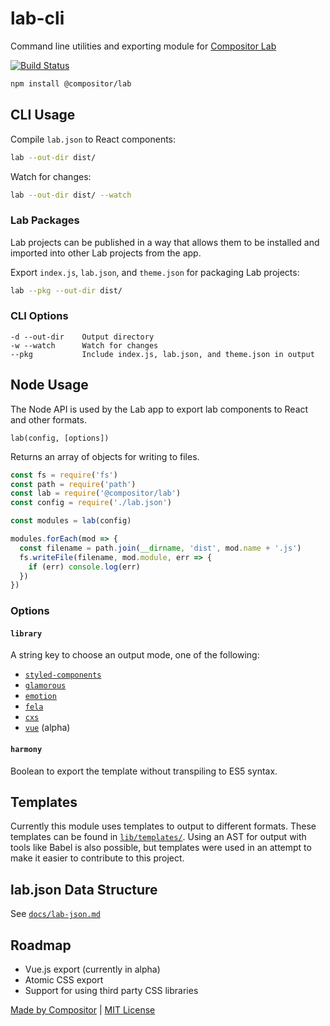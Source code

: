 
# lab-cli

Command line utilities and exporting module for [Compositor Lab][lab]

[![Build Status][build-badge]][build]

[build-badge]: https://img.shields.io/travis/c8r/lab-cli/master.svg?style=flat-square
[build]: https://travis-ci.org/c8r/lab-cli

```sh
npm install @compositor/lab
```

## CLI Usage

Compile `lab.json` to React components:

```sh
lab --out-dir dist/
```

Watch for changes:

```sh
lab --out-dir dist/ --watch
```

### Lab Packages

Lab projects can be published in a way that allows them to be installed and imported into other Lab projects from the app.

Export `index.js`, `lab.json`, and `theme.json` for packaging Lab projects:

```sh
lab --pkg --out-dir dist/
```

### CLI Options

```
-d --out-dir    Output directory
-w --watch      Watch for changes
--pkg           Include index.js, lab.json, and theme.json in output
```

## Node Usage

The Node API is used by the Lab app to export lab components to React and other formats.

`lab(config, [options])`

Returns an array of objects for writing to files.

```js
const fs = require('fs')
const path = require('path')
const lab = require('@compositor/lab')
const config = require('./lab.json')

const modules = lab(config)

modules.forEach(mod => {
  const filename = path.join(__dirname, 'dist', mod.name + '.js')
  fs.writeFile(filename, mod.module, err => {
    if (err) console.log(err)
  })
})
```

### Options

#### `library`

A string key to choose an output mode, one of the following:

- [`styled-components`][sc]
- [`glamorous`][glamorous]
- [`emotion`][emotion]
- [`fela`][fela]
- [`cxs`][cxs]
- [`vue`][vue] (alpha)

#### `harmony`

Boolean to export the template without transpiling to ES5 syntax.

## Templates

Currently this module uses templates to output to different formats.
These templates can be found in [`lib/templates/`](https://github.com/c8r/lab-cli/tree/master/lib/templates).
Using an AST for output with tools like Babel is also possible,
but templates were used in an attempt to make it easier to contribute to this project.

## lab.json Data Structure

See [`docs/lab-json.md`](docs/lab-json.md)

## Roadmap

- Vue.js export (currently in alpha)
- Atomic CSS export
- Support for using third party CSS libraries

[Made by Compositor](https://compositor.io)
|
[MIT License](LICENSE.md)

[lab]: https://compositor.io/lab/
[sc]: https://styled-components.com
[glamorous]: https://github.com/paypal/glamorous
[emotion]: https://github.com/emotion-js/emotion
[fela]: http://fela.js.org
[cxs]: https://github.com/jxnblk/cxs
[vue]: https://vuejs.org
